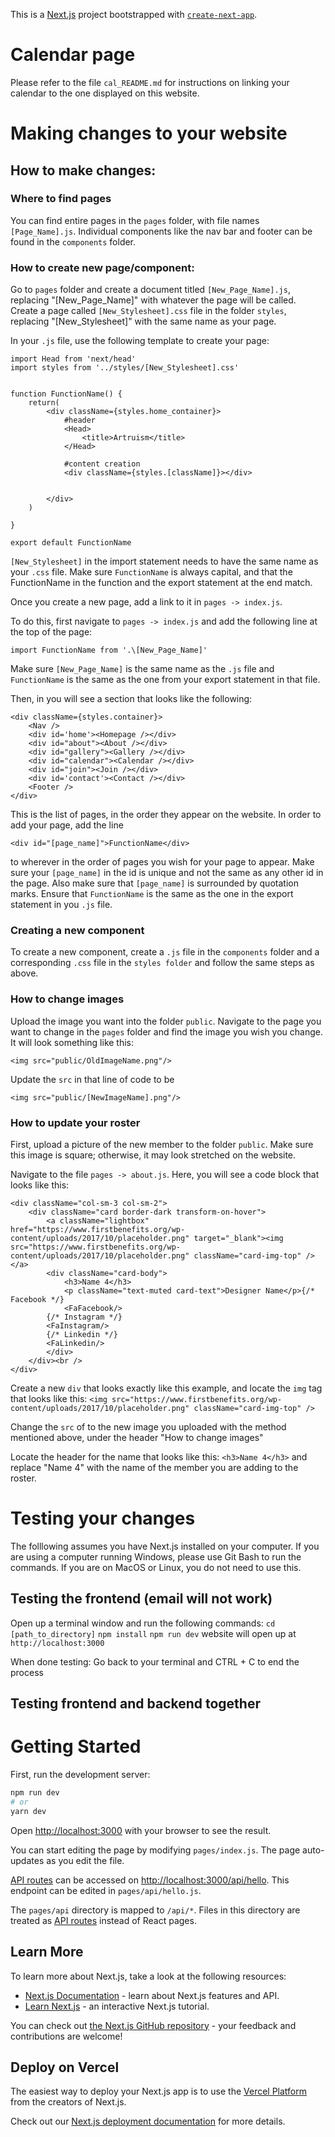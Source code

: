 This is a [Next.js](https://nextjs.org/) project bootstrapped with [`create-next-app`](https://github.com/vercel/next.js/tree/canary/packages/create-next-app).

# Calendar page
Please refer to the file `cal_README.md` for instructions on linking your calendar to the one displayed on this website.

# Making changes to your website
## How to make changes:
### Where to find pages
You can find entire pages in the `pages` folder, with file names `[Page_Name].js`.
Individual components like the nav bar and footer can be found in the `components` folder.

### How to create new page/component:
Go to `pages` folder and create a document titled `[New_Page_Name].js`, replacing "[New_Page_Name]" with whatever the page will be called. Create a page called `[New_Stylesheet].css` file in the folder `styles`, replacing "[New_Stylesheet]" with the same name as your page.

In your `.js` file, use the following template to create your page:
```
import Head from 'next/head'
import styles from '../styles/[New_Stylesheet].css'


function FunctionName() {
    return(
        <div className={styles.home_container}>
            #header
            <Head>
                <title>Artruism</title> 
            </Head>
            
            #content creation
            <div className={styles.[className]}></div>

            
        </div>
    )

}

export default FunctionName
```

`[New_Stylesheet]` in the import statement needs to have the same name as your `.css` file. Make sure `FunctionName` is always capital, and that the FunctionName in the function and the export statement at the end match. 

Once you create a new page, add a link to it in `pages -> index.js`. 

To do this, first navigate to `pages -> index.js` and add the following line at the top of the page:

`import FunctionName from '.\[New_Page_Name]'`

Make sure `[New_Page_Name]` is the same name as the `.js` file and `FunctionName` is the same as the one from your export statement in that file.

Then, in you will see a section that looks like the following: 

```
<div className={styles.container}>
    <Nav />
    <div id='home'><Homepage /></div>
    <div id="about"><About /></div>
    <div id="gallery"><Gallery /></div>
    <div id="calendar"><Calendar /></div>
    <div id="join"><Join /></div>
    <div id='contact'><Contact /></div>
    <Footer />       
</div>
```
This is the list of pages, in the order they appear on the website. In order to add your page, add the line 

`<div id="[page_name]">FunctionName</div>`

to wherever in the order of pages you wish for your page to appear. Make sure your `[page_name]`
in the id is unique and not the same as any other id in the page. Also make sure that `[page_name]` is surrounded by quotation marks. Ensure that `FunctionName` is the same as the one in the export statement in you `.js` file.

### Creating a new component
To create a new component, create a `.js` file in the `components` folder and a corresponding `.css` file in the `styles folder` and follow the same steps as above.

### How to change images

Upload the image you want into the folder `public`. Navigate to the page you want to change in the `pages` folder and find the image you wish you change. It will look something like this:

`<img src="public/OldImageName.png"/>`

Update the `src` in that line of code to be

`<img src="public/[NewImageName].png"/>`

### How to update your roster
First, upload a picture of the new member to the folder `public`. Make sure this image is square; otherwise, it may look stretched on the website.

Navigate to the file `pages -> about.js`. Here, you will see a code block that looks like this:
```
<div className="col-sm-3 col-sm-2">
    <div className="card border-dark transform-on-hover">
        <a className="lightbox" href="https://www.firstbenefits.org/wp-content/uploads/2017/10/placeholder.png" target="_blank"><img src="https://www.firstbenefits.org/wp-content/uploads/2017/10/placeholder.png" className="card-img-top" /></a>
        <div className="card-body">
            <h3>Name 4</h3>
            <p className="text-muted card-text">Designer Name</p>{/* Facebook */}
            <FaFacebook/>
        {/* Instagram */}
        <FaInstagram/>
        {/* Linkedin */}
        <FaLinkedin/>
        </div>
    </div><br />
</div>
```

Create a new `div` that looks exactly like this example, and locate the `img` tag that looks like this: `<img src="https://www.firstbenefits.org/wp-content/uploads/2017/10/placeholder.png" className="card-img-top" />` 

Change the `src` of to the new image you uploaded with the method mentioned above, under the header "How to change images"

Locate the header for the name that looks like this: `<h3>Name 4</h3>` and replace "Name 4" with the name of the member you are adding to the roster.

# Testing your changes
The folllowing assumes you have Next.js installed on your computer. 
If you are using a computer running Windows, please use Git Bash to run the commands. If you are on MacOS or Linux, you do not need to use this.

## Testing the frontend (email will not work)
Open up a terminal window and run the following commands:
`cd [path_to_directory]`
`npm install`
`npm run dev`
website will open up at `http://localhost:3000`

When done testing:
Go back to your terminal and CTRL + C to end the process

## Testing frontend and backend together

# Getting Started

First, run the development server:

```bash
npm run dev
# or
yarn dev
```

Open [http://localhost:3000](http://localhost:3000) with your browser to see the result.

You can start editing the page by modifying `pages/index.js`. The page auto-updates as you edit the file.

[API routes](https://nextjs.org/docs/api-routes/introduction) can be accessed on [http://localhost:3000/api/hello](http://localhost:3000/api/hello). This endpoint can be edited in `pages/api/hello.js`.

The `pages/api` directory is mapped to `/api/*`. Files in this directory are treated as [API routes](https://nextjs.org/docs/api-routes/introduction) instead of React pages.

## Learn More

To learn more about Next.js, take a look at the following resources:

- [Next.js Documentation](https://nextjs.org/docs) - learn about Next.js features and API.
- [Learn Next.js](https://nextjs.org/learn) - an interactive Next.js tutorial.

You can check out [the Next.js GitHub repository](https://github.com/vercel/next.js/) - your feedback and contributions are welcome!

## Deploy on Vercel

The easiest way to deploy your Next.js app is to use the [Vercel Platform](https://vercel.com/new?utm_medium=default-template&filter=next.js&utm_source=create-next-app&utm_campaign=create-next-app-readme) from the creators of Next.js.

Check out our [Next.js deployment documentation](https://nextjs.org/docs/deployment) for more details.
